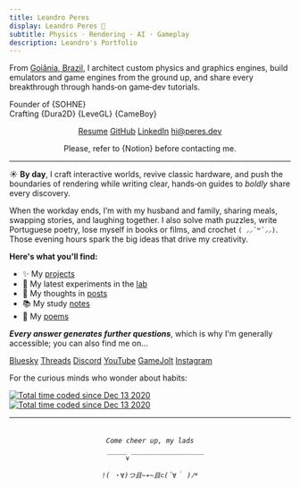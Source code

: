 ```yaml
---
title: Leandro Peres
display: Leandro Peres 🖖
subtitle: Physics · Rendering · AI · Gameplay
description: Leandro's Portfolio
---
```


From [Goiânia, Brazil](https://en.wikipedia.org/wiki/Goi%C3%A2nia), I architect custom physics and graphics engines, build emulators and game engines from the ground up, and share every breakthrough through hands‑on game‑dev tutorials.

Founder of {SOHNE}<br/>
Crafting {Dura2D} {LeveGL} {CameBoy}

<center>

<p class="space-x-sm!">
  <a href="https://resume.peres.dev" target="_blank"><span op75 i-ri-file-download-line /> Resume</a>
  <a href="https://github.com/zschzen" target="_blank"><span op75 i-simple-icons-github /> GitHub</a>
  <a href="https://linkedin.com/in/leandroperes" target="_blank"><span op75 i-simple-icons-linkedin /> LinkedIn</a>
  <a href="mailto:hi@peres.dev" target="_blank"><span op75 i-ri-mail-line /> hi@peres.dev</a>
</p>

Please, refer to {Notion} before contacting me.

</center>

---

☀️ **By day**, I craft interactive worlds, revive classic hardware, and push the boundaries of rendering while writing clear, hands‑on guides to _boldly_ share every discovery.

When the workday ends, I’m with my husband and family, sharing meals, swapping stories, and laughing together. I also solve math puzzles, write Portuguese poetry, lose myself in books or films, and crochet <code>( ⸝⸝´꒳`⸝⸝)</code>. Those evening hours spark the big ideas that drive my creativity.

**Here's what you'll find:**

- ✨ My [projects](/projects)
- 🧪 My latest experiments in the [lab](/lab)
- 📝 My thoughts in [posts](/posts)
- 📚 My study [notes](/notes)
- 🎨 My [poems](/poems)

<PhotoGallery
  :photo-names="[
    'p-2025-06-30-11-34-50-389-1',
    'p-2025-06-30-11-34-50-395-1',
    'p-2025-06-30-11-34-50-395-2',
    'p-2025-06-30-11-36-12-896-1',
    'p-2020-11-10-16-11-59-000-1',
    'p-2025-06-30-11-34-50-388-1'
  ]"
/>

**_Every answer generates further questions_**, which is why I'm generally accessible; you can also find me on…

<p flex="~ gap-3 wrap" class="mt--2!">
  <a href="https://bsky.app/profile/peres.dev" target="_blank"><span op75 i-ri-bluesky-fill /> Bluesky</a>
  <a href="https://www.threads.net/@peres.dev" target="_blank"><span op75 i-ri-threads-line /> Threads</a>
  <a href="https://chat.peres.dev" target="_blank"><span op75 i-simple-icons-discord /> Discord</a>
  <a href="https://www.youtube.com/@Leandero" target="_blank"><span op75 i-simple-icons-youtube /> YouTube</a>
  <a href="https://gamejolt.com/@SOHNE" target="_blank"><span i-simple-icons-gamejolt /> GameJolt</a>
  <a href="https://www.instagram.com/peres.dev" target="_blank"><span op75 i-simple-icons-instagram /> Instagram</a>
</p>

For the curious minds who wonder about habits:

<a href="https://wakatime.com/@4dc0c3b5-1e64-4d6a-84b4-a6cd17b7cdac" class="block! w-fit! border-b-0!" target="_blank">
    <img src="https://wakatime.com/badge/user/4dc0c3b5-1e64-4d6a-84b4-a6cd17b7cdac.svg" alt="Total time coded since Dec 13 2020" />
</a>

<a href="https://www.last.fm/user/MrMeetes" class="block! w-fit! border-b-0!" target="_blank">
    <img src="https://badges.lastfm.workers.dev/last-played?user=MrMeetes" alt="Total time coded since Dec 13 2020" />
</a>

---

<center><h6><code class="bg-transparent! leading-none">
Come cheer up, my lads<br/>
  ￣￣￣∨￣￣￣￣￣￣￣￣￣￣￣<br/>
!( ・∀)つ且~≁~且⊂(´∀｀ )ﾉ*
</code></h6></center>
